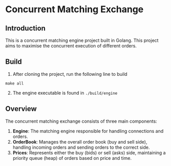 # Concurrent Matching Exchange

## Introduction

This is a concurrent matching engine project built in Golang. This project aims to maximise the concurrent execution of different orders.

## Build

1. After cloning the project, run the following line to build

```
make all
```

2. The engine executable is found in `./build/engine`

## Overview

The concurrent matching exchange consists of three main components:

1. **Engine**: The matching engine responsible for handling connections and orders.
2. **OrderBook**: Manages the overall order book (buy and sell side), handling incoming orders and sending orders to the correct side.
3. **Prices**: Represents either the buy (bids) or sell (asks) side, maintaining a priority queue (heap) of orders based on price and time.
